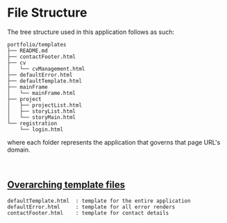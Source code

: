 # File Structure

The tree structure used in this application follows as such:

```
portfolio/templates
├── README.md
├── contactFooter.html
├── cv
│   └── cvManagement.html
├── defaultError.html
├── defaultTemplate.html
├── mainFrame
│   └── mainFrame.html
├── project
│   ├── projectList.html
│   ├── storyList.html
│   └── storyMain.html
└── registration
    └── login.html
```

where each folder represents the application that governs that page URL's domain.

<br>

## <ins>Overarching template files</ins>

```
defaultTemplate.html  : template for the entire application
defaultError.html     : template for all error renders
contactFooter.html    : template for contact details
```
